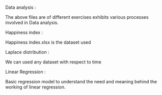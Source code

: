 Data analysis :

The above files are of different exercises exhibits various processes involved in Data analysis.

Happiness index :

Happiness index.xlsx is the dataset used

Laplace distribution :

We can used any dataset with respect to time

Linear Regression : 

Basic regression model to understand the need and meaning behind the working of linear regression.
